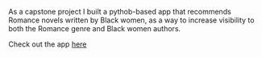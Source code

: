 As a capstone project I built a pythob-based app that recommends Romance novels written by Black women, as a way to increase visibility to both the Romance genre and Black women authors. 

Check out the app [here](https://share.streamlit.io/vclugoar/capstone/main/app/app.py)
